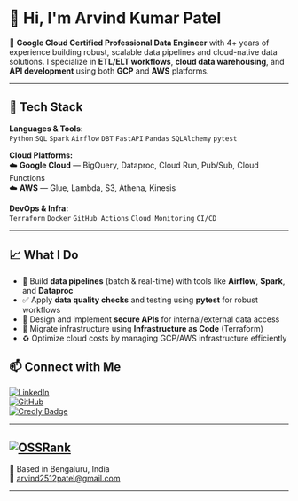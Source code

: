 # 👋 Hi, I'm Arvind Kumar Patel

🎯 **Google Cloud Certified Professional Data Engineer** with 4+ years of experience building robust, scalable data pipelines and cloud-native data solutions. I specialize in **ETL/ELT workflows**, **cloud data warehousing**, and **API development** using both **GCP** and **AWS** platforms.

---

## 🔧 Tech Stack

**Languages & Tools:**  
`Python` `SQL` `Spark` `Airflow` `DBT` `FastAPI` `Pandas` `SQLAlchemy` `pytest`

**Cloud Platforms:**  
☁️ **Google Cloud** — BigQuery, Dataproc, Cloud Run, Pub/Sub, Cloud Functions  
☁️ **AWS** — Glue, Lambda, S3, Athena, Kinesis

**DevOps & Infra:**  
`Terraform` `Docker` `GitHub Actions` `Cloud Monitoring` `CI/CD`

---

## 📈 What I Do

- 🔁 Build **data pipelines** (batch & real-time) with tools like **Airflow**, **Spark**, and **Dataproc**
- ✅ Apply **data quality checks** and testing using **pytest** for robust workflows
- 🔐 Design and implement **secure APIs** for internal/external data access
- 🚀 Migrate infrastructure using **Infrastructure as Code** (Terraform)
- ♻️ Optimize cloud costs by managing GCP/AWS infrastructure efficiently
## 📫 Connect with Me

[![LinkedIn](https://img.shields.io/badge/LinkedIn-Connect-blue)](https://www.linkedin.com/in/arvindp25)  
[![GitHub](https://img.shields.io/badge/GitHub-Follow-black)](https://github.com/arvindp25)  
[![Credly Badge](https://img.shields.io/badge/Credly-GCP%20Certified-green)](https://www.credly.com/badges/0033fcdd-beff-4cd8-b35f-a8fa909830fd/public_url)

---
[![OSSRank](https://ossrank.com/widget/1025820)](https://ossrank.com/c/1025820-arvindp25) 
---
📍 Based in Bengaluru, India  
📧 [arvind2512patel@gmail.com](mailto:arvind2512patel@gmail.com)

---

<!---
arvindp25/arvindp25 is a ✨ special ✨ repository because its `README.md` (this file) appears on your GitHub profile.
You can click the Preview link to take a look at your changes.
--->
